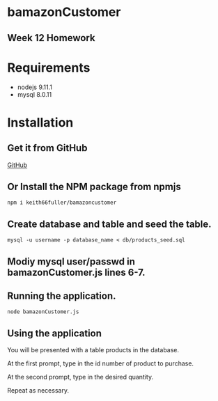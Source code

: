 # bamazonCustomer
## Week 12 Homework

# Requirements

* nodejs 9.11.1
* mysql 8.0.11

# Installation

## Get it from GitHub

[GitHub](https://github.com/keith66fuller/bamazonCustomer)


## Or Install the NPM package from npmjs

`npm i keith66fuller/bamazoncustomer`

## Create database and table and seed the table.

`mysql -u username -p database_name < db/products_seed.sql`

## Modiy mysql user/passwd in bamazonCustomer.js lines 6-7.

## Running the application.

`node bamazonCustomer.js`

## Using the application

You will be presented with a table products in the database.

At the first prompt, type in the id number of product to purchase.

At the second prompt, type in the desired quantity.

Repeat as necessary.
